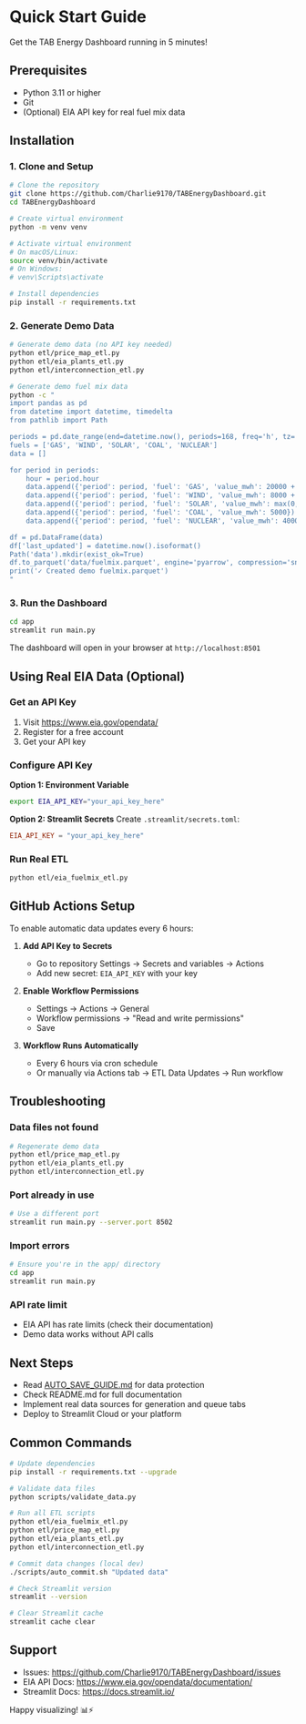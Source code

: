 # Quick Start Guide

Get the TAB Energy Dashboard running in 5 minutes!

## Prerequisites

- Python 3.11 or higher
- Git
- (Optional) EIA API key for real fuel mix data

## Installation

### 1. Clone and Setup

```bash
# Clone the repository
git clone https://github.com/Charlie9170/TABEnergyDashboard.git
cd TABEnergyDashboard

# Create virtual environment
python -m venv venv

# Activate virtual environment
# On macOS/Linux:
source venv/bin/activate
# On Windows:
# venv\Scripts\activate

# Install dependencies
pip install -r requirements.txt
```

### 2. Generate Demo Data

```bash
# Generate demo data (no API key needed)
python etl/price_map_etl.py
python etl/eia_plants_etl.py
python etl/interconnection_etl.py

# Generate demo fuel mix data
python -c "
import pandas as pd
from datetime import datetime, timedelta
from pathlib import Path

periods = pd.date_range(end=datetime.now(), periods=168, freq='h', tz='UTC')
fuels = ['GAS', 'WIND', 'SOLAR', 'COAL', 'NUCLEAR']
data = []

for period in periods:
    hour = period.hour
    data.append({'period': period, 'fuel': 'GAS', 'value_mwh': 20000 + 5000 * (0.5 - abs(hour - 12) / 24)})
    data.append({'period': period, 'fuel': 'WIND', 'value_mwh': 8000 + 4000 * (hour / 24)})
    data.append({'period': period, 'fuel': 'SOLAR', 'value_mwh': max(0, 3000 * (1 - abs(hour - 12) / 12))})
    data.append({'period': period, 'fuel': 'COAL', 'value_mwh': 5000})
    data.append({'period': period, 'fuel': 'NUCLEAR', 'value_mwh': 4000})

df = pd.DataFrame(data)
df['last_updated'] = datetime.now().isoformat()
Path('data').mkdir(exist_ok=True)
df.to_parquet('data/fuelmix.parquet', engine='pyarrow', compression='snappy', index=False)
print('✓ Created demo fuelmix.parquet')
"
```

### 3. Run the Dashboard

```bash
cd app
streamlit run main.py
```

The dashboard will open in your browser at `http://localhost:8501`

## Using Real EIA Data (Optional)

### Get an API Key
1. Visit https://www.eia.gov/opendata/
2. Register for a free account
3. Get your API key

### Configure API Key

**Option 1: Environment Variable**
```bash
export EIA_API_KEY="your_api_key_here"
```

**Option 2: Streamlit Secrets**
Create `.streamlit/secrets.toml`:
```toml
EIA_API_KEY = "your_api_key_here"
```

### Run Real ETL
```bash
python etl/eia_fuelmix_etl.py
```

## GitHub Actions Setup

To enable automatic data updates every 6 hours:

1. **Add API Key to Secrets**
   - Go to repository Settings → Secrets and variables → Actions
   - Add new secret: `EIA_API_KEY` with your key

2. **Enable Workflow Permissions**
   - Settings → Actions → General
   - Workflow permissions → "Read and write permissions"
   - Save

3. **Workflow Runs Automatically**
   - Every 6 hours via cron schedule
   - Or manually via Actions tab → ETL Data Updates → Run workflow

## Troubleshooting

### Data files not found
```bash
# Regenerate demo data
python etl/price_map_etl.py
python etl/eia_plants_etl.py
python etl/interconnection_etl.py
```

### Port already in use
```bash
# Use a different port
streamlit run main.py --server.port 8502
```

### Import errors
```bash
# Ensure you're in the app/ directory
cd app
streamlit run main.py
```

### API rate limit
- EIA API has rate limits (check their documentation)
- Demo data works without API calls

## Next Steps

- Read [AUTO_SAVE_GUIDE.md](AUTO_SAVE_GUIDE.md) for data protection
- Check README.md for full documentation
- Implement real data sources for generation and queue tabs
- Deploy to Streamlit Cloud or your platform

## Common Commands

```bash
# Update dependencies
pip install -r requirements.txt --upgrade

# Validate data files
python scripts/validate_data.py

# Run all ETL scripts
python etl/eia_fuelmix_etl.py
python etl/price_map_etl.py
python etl/eia_plants_etl.py
python etl/interconnection_etl.py

# Commit data changes (local dev)
./scripts/auto_commit.sh "Updated data"

# Check Streamlit version
streamlit --version

# Clear Streamlit cache
streamlit cache clear
```

## Support

- Issues: https://github.com/Charlie9170/TABEnergyDashboard/issues
- EIA API Docs: https://www.eia.gov/opendata/documentation/
- Streamlit Docs: https://docs.streamlit.io/

Happy visualizing! 📊⚡
